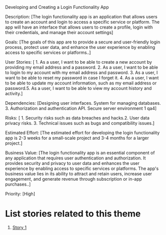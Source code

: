  Developing and Creating a Login Functionality App

Description: [The login functionality app is an application that allows users to create an account and login to access a specific service or platform. The app will have an interface that allows users to create a profile, login with their credentials, and manage their account settings]

Goals: [The goals of this app are to provide a secure and user-friendly login process, protect user data, and enhance the user experience by enabling access to specific services or platforms..]

User Stories: [ 1. As a user, I want to be able to create a new account by providing my email address and a password. 2. As a user, I want to be able to login to my account with my email address and password. 3. As a user, I want to be able to reset my password in case I forget it. 4. As a user, I want to be able to update my account information, such as my email address or password.5. As a user, I want to be able to view my account history and activity.]

Dependencies: [Designing user interfaces. System for managing databases. 3. Authorization and authentication API. Secure server environment 1 qa4]

Risks: [ 1. Security risks such as data breaches and hacks.2. User data privacy risks. 3. Technical issues such as bugs and compatibility issues.]

Estimated Effort: [The estimated effort for developing the login functionality app is 2-3 weeks for a small-scale project and 3-4 months for a larger project.]

Business Value: [The login functionality app is an essential component of any application that requires user authentication and authorization. It provides security and privacy to user data and enhances the user experience by enabling access to specific services or platforms. The app's business value lies in its ability to attract and retain users, increase user engagement, and generate revenue through subscription or in-app purchases..]

Priority: [High]

# List stories related to this theme
1. [Story 1](documentation/templates/theme/initiatives/epics/stories/story_template.md)